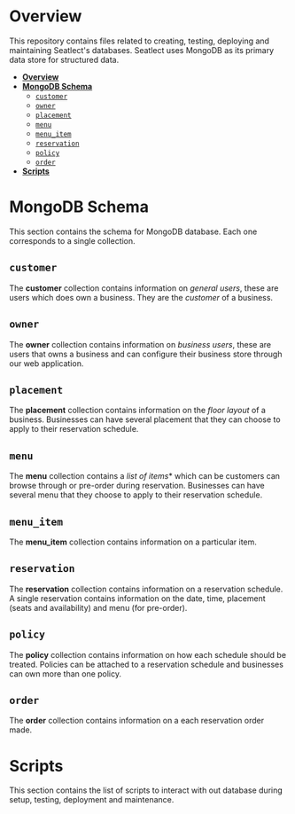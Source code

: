 # **Overview**
This repository contains files related to creating, testing, deploying and maintaining Seatlect's databases. Seatlect uses MongoDB as its primary data store for structured data.

- [**Overview**](#overview)
- [**MongoDB Schema**](#mongodb-schema)
  - [`customer`](#customer)
  - [`owner`](#owner)
  - [`placement`](#placement)
  - [`menu`](#menu)
  - [`menu_item`](#menu_item)
  - [`reservation`](#reservation)
  - [`policy`](#policy)
  - [`order`](#order)
- [**Scripts**](#scripts)

# **MongoDB Schema**
This section contains the schema for MongoDB database. Each one corresponds to a single collection.

## `customer`
The **customer** collection contains information on *general users*, these are users which does own a business. They are the *customer* of a business.

## `owner`
The **owner** collection contains information on *business users*, these are users that owns a business and can configure their business store through our web application.

## `placement`
The **placement** collection contains information on the *floor layout* of a business. Businesses can have several placement that they can choose to apply to their reservation schedule.

## `menu`
The **menu** collection contains a *list of items** which can be customers can browse through or pre-order during reservation. Businesses can have several menu that they choose to apply to their reservation schedule.

## `menu_item`
The **menu_item** collection contains information on a particular item.


## `reservation`
The **reservation** collection contains information on a reservation schedule. A single reservation contains information on the date, time, placement (seats and availability) and menu (for pre-order).

## `policy`
The **policy** collection contains information on how each schedule should be treated. Policies can be attached to a reservation schedule and businesses can own more than one policy.

## `order`
The **order** collection contains information on a each reservation order made.

# **Scripts**
This section contains the list of scripts to interact with out database during setup, testing, deployment and maintenance.